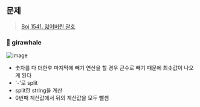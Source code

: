 ## 문제
> [Boj 1541. 잃어버린 괄호](https://www.acmicpc.net/problem/1541)


### :whale: girawhale

![image](https://user-images.githubusercontent.com/48428699/95934181-374aa500-0e0b-11eb-8902-ef29249ed669.png)


- 숫자를 다 더한후 마지막에 빼기 연산을 할 경우 큰수로 빼기 때문에 최솟값이 나오게 된다
- '-'로 split
- split한 string을 계산
- 0번째 계산값에서 뒤의 계산값을 모두 뺄셈
